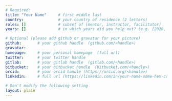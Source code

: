 ```yaml
---
# Required:
title: "Your Name"     # first middle last
country:               # your country of residence (2 letters)
roles: []              # subset of [mentor, instructor, facilitator]
years: []              # in which years did you help out? (e.g. [2020, 2019])

# Optional (please add github or gravatar for your picture)
github:       # your github handle  (github.com/<handle>)
gravatar:
homepage:     # your personal homepage  (full url)
twitter:      # your twitter handle 
gitlab:       # your gitlab handle  (gitlab.com/<handle>)
bitbucket:    # your bitbucket handle  (bitbucket.com/<handle>)
orcid:        # your orcid handle (https://orcid.org/<handle>)
linkedin:     # full url (https://linkedin.com/in/your-name-some-hex-code)

# Don't modify the following setting
layout: plain
---
```


<!-- Write something about yourself here (if you want)! 
You can use Markdown syntax to style this page.
-->
